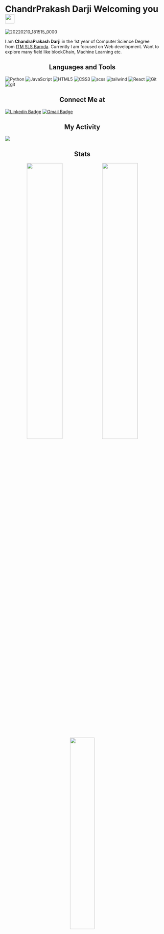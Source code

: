# ChandrPrakash Darji Welcoming you  <img src="https://raw.githubusercontent.com/aemmadi/aemmadi/master/wave.gif" width="30px">

![20220210_181515_0000](https://user-images.githubusercontent.com/93640141/154883570-4886fb9e-8a31-4eae-bd99-5f4b70d9c44b.png)

I am **ChandraPrakash Darji** in the 1st year of Computer Science Degree from [ITM SLS Baroda](https://www.itmbu.ac.in/).  Currently I am focused on Web development. Want to explore many field like blockChain, Machine Learning etc.

<h2 align="center">Languages and Tools</h2>

![Python](https://img.shields.io/badge/-Python-black?style=flat-square&logo=Python)
![JavaScript](https://img.shields.io/badge/-JavaScript-black?style=flat-square&logo=javascript)
![HTML5](https://img.shields.io/badge/-HTML5-E34F26?style=flat-square&logo=html5&logoColor=white)
![CSS3](https://img.shields.io/badge/-CSS3-1572B6?style=flat-square&logo=css3)
![scss](https://img.shields.io/badge/-scss-007ACC?style=flat-square&logo=scss)
![tailwind](https://img.shields.io/badge/-Tailwind-black?style=flat-square&logo=tailwind)
![React](https://img.shields.io/badge/-React-black?style=flat-square&logo=react)
![Git](https://img.shields.io/badge/-Git-black?style=flat-square&logo=git)
![git](https://img.shields.io/badge/GitHub%20Pages-%23327FC7.svg?logo=github&logoColor=white)


<h2 align="center">Connect Me at</h2>

[![Linkedin Badge](https://img.shields.io/badge/-Chandra%20Prakash-blue?style=flat-square&logo=Linkedin&logoColor=white&link=https://www.linkedin.com/in/chandra-prakash-6065b2224/)](https://www.linkedin.com/in/chandra-prakash-6065b2224/)
[![Gmail Badge](https://img.shields.io/badge/-prakashchandra37863786@gmail.com-c14438?style=flat-square&logo=Gmail&logoColor=white&link=mailto:mailto:prakashchandra3786@gmail.comm)](mailto:prakashchandra3786@gmail.comm)


<h2 align="center">My Activity</h2>
<img src="https://activity-graph.herokuapp.com/graph?username=Chandraprakash-darji&bg_color=0f2d3d&color=1cadfb&line=1cadfb&point=1cadfb&area=true&hide_border=true">



<h2 align="center">Stats</h2>
<p align="center">
  <img width="48%" src="https://github-readme-stats.vercel.app/api?username=Chandraprakash-darji&show_icons=true&theme=tokyonight" />
  <img width="48%" src="https://github-readme-streak-stats.herokuapp.com/?user=Chandraprakash-darji&theme=tokyonight" />
   <img width="40%" src="https://github-readme-stats.vercel.app/api/top-langs/?username=Chandraprakash-Darji&theme=tokyonight" />
</p>
